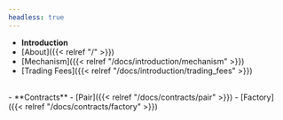 ```yaml
---
headless: true
---
```


- **Introduction**
- [About]({{< relref "/" >}})
- [Mechanism]({{< relref "/docs/introduction/mechanism" >}})
- [Trading Fees]({{< relref "/docs/introduction/trading_fees" >}})
<br />
- **Contracts**
- [Pair]({{< relref "/docs/contracts/pair" >}})
- [Factory]({{< relref "/docs/contracts/factory" >}})
<br />
<br />
<br />

